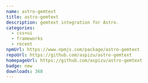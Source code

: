 ```yaml
---
name: astro-gemtext
title: astro-gemtext
description: gemtext integration for Astro.
categories:
  - css+ui
  - frameworks
  - recent
npmUrl: https://www.npmjs.com/package/astro-gemtext
repoUrl: https://github.com/aspizu/astro-gemtext
homepageUrl: https://github.com/aspizu/astro-gemtext
badge: new
downloads: 368
---
```

